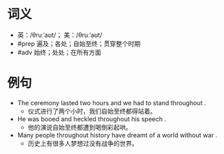 # 词义
- 英：/θruːˈaʊt/； 美：/θruːˈaʊt/
- #prep 遍及；各处；自始至终；贯穿整个时期
- #adv 始终；处处；在所有方面
# 例句
- The ceremony lasted two hours and we had to stand throughout .
	- 仪式进行了两个小时，我们自始至终都得站着。
- He was booed and heckled throughout his speech .
	- 他的演说自始至终都遭到喝倒彩起哄。
- Many people throughout history have dreamt of a world without war .
	- 历史上有很多人梦想过没有战争的世界。
